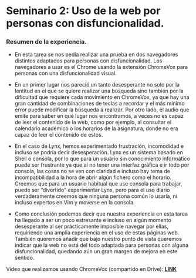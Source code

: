 # Seminario 2: Uso de la web por personas con disfuncionalidad.

### Resumen de la experiencia.

* En esta tarea se nos pedía realizar una prueba en dos navegadores distintos adaptados para personas con disfuncionalidad. Los navegadores a usar es el Chrome usando la extensión ChromeVox para personas con una disfuncionalidad visual. 

* En un primer lugar nos pareció un tanto desesperante no solo por la lentitud en el que se quiere realizar una búsqueda sino también por la dificultad que requiere cada movimiento en ChromeVox, ya que hay una gran cantidad de combinaciones de teclas a recordar y el más mínimo error puede modificar la búsqueda a realizar. Por otro lado, el audio que emite para saber en qué lugar nos encontramos, a veces no es capaz de leer el contenido de la web, como por ejemplo, al consultar el calendario académico o los horarios de la asignatura, donde no era capaz de leer el contenido de estos. 

* En el caso de Lynx, hemos experimentado frustración, incomodidad e incluso se podría decir desesperación. Lynx es un sistema basado en Shell o consola, por lo que para un usuario sin conocimiento informático puede ser frustrante ya que al no tener una interfaz gráfica e ir todo por consola, las cosas no se ven con claridad e incluso hay tema de incompatibilidad a la hora de abrir algún fichero como el horario. Creemos que para un usuario habitual que use consola para trabajar, puede ser “divertido” experimentar Lynx, pero para el uso diario verdaderamente creemos que ninguna persona común lo usaría, ni incluso expertos en Vim y moverse en la consola. 

* Como conclusión podemos decir que nuestra experiencia en esta tarea ha llegado a ser un poco estresante e incluso en algún momento desesperante al ser prácticamente imposible navegar por ellas, requiriendo una amplia experiencia en el uso de estas páginas web. También queremos añadir que bajo nuestro punto de vista queremos indicar que la web no está del todo adaptada para personas con alguna disfuncionalidad, quedando aún un gran margen de mejora en este sentido. 


Video que realizamos usando ChromeVox (compartido en Drive): **[LINK](https://drive.google.com/file/d/1BUULmyUnH9h_Boav_WNH7r4g2eKvzdsF/view?usp=sharing)**
